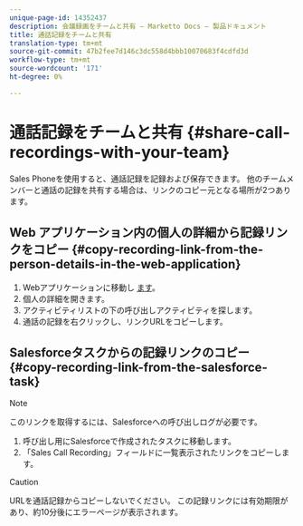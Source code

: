 ```yaml
---
unique-page-id: 14352437
description: 会議録画をチームと共有 — Marketto Docs — 製品ドキュメント
title: 通話記録をチームと共有
translation-type: tm+mt
source-git-commit: 47b2fee7d146c3dc558d4bbb10070683f4cdfd3d
workflow-type: tm+mt
source-wordcount: '171'
ht-degree: 0%

---
```



# 通話記録をチームと共有 {#share-call-recordings-with-your-team}

Sales Phoneを使用すると、通話記録を記録および保存できます。 他のチームメンバーと通話の記録を共有する場合は、リンクのコピー元となる場所が2つあります。

## Web アプリケーション内の個人の詳細から記録リンクをコピー {#copy-recording-link-from-the-person-details-in-the-web-application}

1. Webアプリケーションに移動し [ます](http://toutapp.com/login)。
1. 個人の詳細を開きます。
1. アクティビティリストの下の呼び出しアクティビティを探します。
1. 通話の記録を右クリックし、リンクURLをコピーします。

## Salesforceタスクからの記録リンクのコピー {#copy-recording-link-from-the-salesforce-task}

>[!NOTE]
>
>このリンクを取得するには、Salesforceへの呼び出しログが必要です。

1. 呼び出し用にSalesforceで作成されたタスクに移動します。
1. 「Sales Call Recording」フィールドに一覧表示されたリンクをコピーします。

>[!CAUTION]
>
>URLを通話記録からコピーしないでください。 この記録リンクには有効期限があり、約10分後にエラーページが表示されます。

